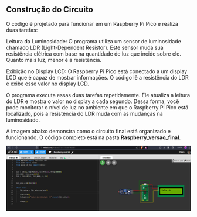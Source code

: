 ## Construção do Circuito

O código é projetado para funcionar em um Raspberry Pi Pico e realiza duas tarefas:

Leitura da Luminosidade: O programa utiliza um sensor de luminosidade chamado LDR (Light-Dependent Resistor). Este sensor muda sua resistência elétrica com base na quantidade de luz que incide sobre ele. Quanto mais luz, menor é a resistência.

Exibição no Display LCD: O Raspberry Pi Pico está conectado a um display LCD que é capaz de mostrar informações. O código lê a resistência do LDR e exibe esse valor no display LCD.

O programa executa essas duas tarefas repetidamente. Ele atualiza a leitura do LDR e mostra o valor no display a cada segundo. Dessa forma, você pode monitorar o nível de luz no ambiente em que o Raspberry Pi Pico está localizado, pois a resistência do LDR muda com as mudanças na luminosidade.

A imagem abaixo demonstra como o circuito final está organizado e funcionando. O código completo está na pasta **Raspberry_versao_final**.

![RaspBerry](/images/imagem_ldr.png "MarineGEO logo")